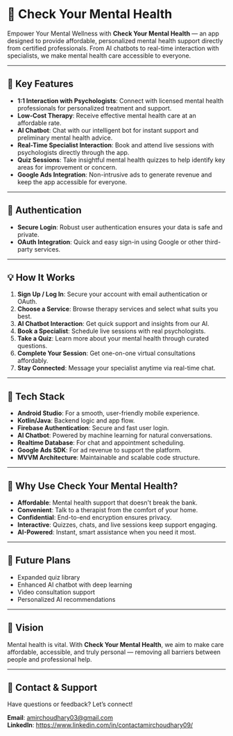 # 🧠 Check Your Mental Health

Empower Your Mental Wellness with **Check Your Mental Health** — an app designed to provide affordable, personalized mental health support directly from certified professionals. From AI chatbots to real-time interaction with specialists, we make mental health care accessible to everyone.

---

## 🌟 Key Features

- **1:1 Interaction with Psychologists**: Connect with licensed mental health professionals for personalized treatment and support.  
- **Low-Cost Therapy**: Receive effective mental health care at an affordable rate.  
- **AI Chatbot**: Chat with our intelligent bot for instant support and preliminary mental health advice.  
- **Real-Time Specialist Interaction**: Book and attend live sessions with psychologists directly through the app.  
- **Quiz Sessions**: Take insightful mental health quizzes to help identify key areas for improvement or concern.  
- **Google Ads Integration**: Non-intrusive ads to generate revenue and keep the app accessible for everyone.

---

## 🔐 Authentication

- **Secure Login**: Robust user authentication ensures your data is safe and private.  
- **OAuth Integration**: Quick and easy sign-in using Google or other third-party services.

---

## 💡 How It Works

1. **Sign Up / Log In**: Secure your account with email authentication or OAuth.  
2. **Choose a Service**: Browse therapy services and select what suits you best.  
3. **AI Chatbot Interaction**: Get quick support and insights from our AI.  
4. **Book a Specialist**: Schedule live sessions with real psychologists.  
5. **Take a Quiz**: Learn more about your mental health through curated questions.  
6. **Complete Your Session**: Get one-on-one virtual consultations affordably.  
7. **Stay Connected**: Message your specialist anytime via real-time chat.

---

## 🧩 Tech Stack

- **Android Studio**: For a smooth, user-friendly mobile experience.  
- **Kotlin/Java**: Backend logic and app flow.  
- **Firebase Authentication**: Secure and fast user login.  
- **AI Chatbot**: Powered by machine learning for natural conversations.  
- **Realtime Database**: For chat and appointment scheduling.  
- **Google Ads SDK**: For ad revenue to support the platform.  
- **MVVM Architecture**: Maintainable and scalable code structure.

---

## 🎯 Why Use Check Your Mental Health?

- **Affordable**: Mental health support that doesn't break the bank.  
- **Convenient**: Talk to a therapist from the comfort of your home.  
- **Confidential**: End-to-end encryption ensures privacy.  
- **Interactive**: Quizzes, chats, and live sessions keep support engaging.  
- **AI-Powered**: Instant, smart assistance when you need it most.

---

## 🚀 Future Plans

- Expanded quiz library  
- Enhanced AI chatbot with deep learning  
- Video consultation support  
- Personalized AI recommendations  

---

## 🔮 Vision

Mental health is vital. With **Check Your Mental Health**, we aim to make care affordable, accessible, and truly personal — removing all barriers between people and professional help.

---

## 💬 Contact & Support

Have questions or feedback? Let’s connect!

**Email**: amirchoudhary03@gmail.com  
**LinkedIn**: https://www.linkedin.com/in/contactamirchoudhary09/

